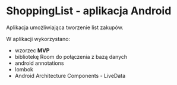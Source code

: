 # ShoppingList - aplikacja Android
Aplikacja umożliwiająca tworzenie list zakupów.

W aplikacji wykorzystano:
* wzorzec **MVP**
* bibliotekę Room do połączenia z bazą danych
* android annotations
* lombok
* Android Architecture Components - LiveData